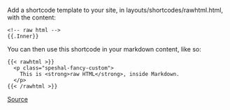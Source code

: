 Add a shortcode template to your site, in layouts/shortcodes/rawhtml.html, with the content:

```
<!-- raw html -->
{{.Inner}}
```

You can then use this shortcode in your markdown content, like so:

```
{{< rawhtml >}}
  <p class="speshal-fancy-custom">
    This is <strong>raw HTML</strong>, inside Markdown.
  </p>
{{< /rawhtml >}}
```

[Source](https://anaulin.org/blog/hugo-raw-html-shortcode/)
